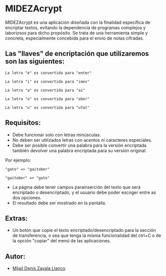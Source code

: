 # MIDEZAcrypt

MIDEZAcrypt es una aplicación diseñada con la finalidad específica de encriptar textos, evitando la dependencia de programas 
complejos y laboriosos para dicho propósito. Se trata de una herramienta simple y concreta, especialmente concebida para el 
envío de notas cifradas.

## Las "llaves" de encriptación que utilizaremos son las siguientes:

```
La letra "e" es convertida para "enter"
```

```
La letra "i" es convertida para "imes"
```

```
La letra "a" es convertida para "ai"
```

```
La letra "o" es convertida para "ober"
```

```
La letra "u" es convertida para "ufat"
```

## Requisitos:

- Debe funcionar solo con letras minúsculas.
- No deben ser utilizados letras con acentos ni caracteres especiales.
- Debe ser posible convertir una palabra para la versión encriptada también devolver una palabra encriptada para su versión original.

Por ejemplo:

```
"gato" => "gaitober"
```

```
"gaitober" => "gato"
```

- La página debe tener campos parainserción del texto que será encriptado o desencriptado, y el usuario debe poder escoger entre as dos opciones.
- El resultado debe ser mostrado en la pantalla.

## Extras:

- Un botón que copie el texto encriptado/desencriptado para la sección de transferencia, o sea que tenga la misma funcionalidad del ctrl+C o de la opción "copiar" del menú de las aplicaciones.

## Autor:

- [Mijail Denis Zavala Llanco](https://github.com/MIDEZA-22)
